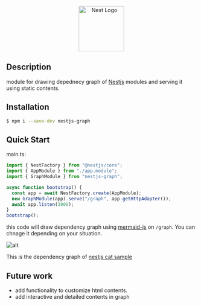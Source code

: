 <p align="center">
  <a href="http://nestjs.com/" target="blank"><img src="https://nestjs.com/img/logo-small.svg" width="120" alt="Nest Logo" /></a>
</p>

## Description

module for drawing depednecy graph of [Nestjs](https://nestjs.com/) modules and serving it using static contents.

## Installation

```bash
$ npm i --save-dev nestjs-graph
```

## Quick Start

main.ts:

```typescript
import { NestFactory } from "@nestjs/core";
import { AppModule } from "./app.module";
import { GraphModule } from "nestjs-graph";

async function bootstrap() {
  const app = await NestFactory.create(AppModule);
  new GraphModule(app).serve("/graph", app.getHttpAdapter());
  await app.listen(3000);
}
bootstrap();
```

this code will draw dependency graph using [mermaid-js](https://mermaid.js.org/) on `/graph`. You can chnage it depending on your situation.

![alt](https://user-images.githubusercontent.com/51329156/208886831-721b3f50-166d-4034-b67a-cee11feefb09.png)

This is the dependency graph of [nestjs cat sample](https://github.com/nestjs/nest/tree/master/sample/01-cats-app)

## Future work

- add functionality to customize html contents.
- add interactive and detailed contents in graph
